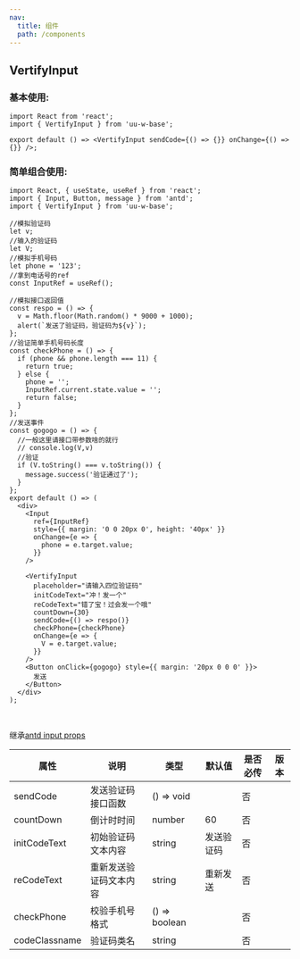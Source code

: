 ```yaml
---
nav:
  title: 组件
  path: /components
---
```


## VertifyInput

### 基本使用:

```tsx
import React from 'react';
import { VertifyInput } from 'uu-w-base';

export default () => <VertifyInput sendCode={() => {}} onChange={() => {}} />;
```

### 简单组合使用:

```tsx
import React, { useState, useRef } from 'react';
import { Input, Button, message } from 'antd';
import { VertifyInput } from 'uu-w-base';

//模拟验证码
let v;
//输入的验证码
let V;
//模拟手机号码
let phone = '123';
//拿到电话号的ref
const InputRef = useRef();

//模拟接口返回值
const respo = () => {
  v = Math.floor(Math.random() * 9000 + 1000);
  alert(`发送了验证码，验证码为${v}`);
};
//验证简单手机号码长度
const checkPhone = () => {
  if (phone && phone.length === 11) {
    return true;
  } else {
    phone = '';
    InputRef.current.state.value = '';
    return false;
  }
};
//发送事件
const gogogo = () => {
  //一般这里请接口带参数啥的就行
  // console.log(V,v)
  //验证
  if (V.toString() === v.toString()) {
    message.success('验证通过了');
  }
};
export default () => (
  <div>
    <Input
      ref={InputRef}
      style={{ margin: '0 0 20px 0', height: '40px' }}
      onChange={e => {
        phone = e.target.value;
      }}
    />

    <VertifyInput
      placeholder="请输入四位验证码"
      initCodeText="冲！发一个"
      reCodeText="错了宝！过会发一个哦"
      countDown={30}
      sendCode={() => respo()}
      checkPhone={checkPhone}
      onChange={e => {
        V = e.target.value;
      }}
    />
    <Button onClick={gogogo} style={{ margin: '20px 0 0 0' }}>
      发送
    </Button>
  </div>
);
```

<br/>

继承[antd input props](https://ant.design/components/input-cn/#Input)

| 属性          | 说明                   | 类型          | 默认值     | 是否必传 | 版本 |
| ------------- | ---------------------- | ------------- | ---------- | -------- | ---- |
| sendCode      | 发送验证码接口函数     | () => void    |            | 否       |      |
| countDown     | 倒计时时间             | number        | 60         | 否       |      |
| initCodeText  | 初始验证码文本内容     | string        | 发送验证码 | 否       |      |
| reCodeText    | 重新发送验证码文本内容 | string        | 重新发送   | 否       |      |
| checkPhone    | 校验手机号格式         | () => boolean |            | 否       |      |
| codeClassname | 验证码类名             | string        |            | 否       |      |
